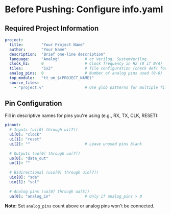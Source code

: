 # Before Pushing: Configure info.yaml

## Required Project Information
```yaml
project:
  title:        "Your Project Name"
  author:       "Your Name"
  description:  "Brief one-line description"
  language:     "Analog"           # or Verilog, SystemVerilog
  clock_hz:     0                  # Clock frequency in Hz (0 if N/A)
  tiles:        "1x2"              # Tile configuration (check def/ for options)
  analog_pins:  0                  # Number of analog pins used (0-6)
  top_module:   "tt_um_$(PROJECT_NAME)"
  source_files: 
    - "project.v"                  # Use glob patterns for multiple files
```

## Pin Configuration
Fill in descriptive names for pins you're using (e.g., RX, TX, CLK, RESET):

```yaml
pinout:
  # Inputs (ui[0] through ui[7])
  ui[0]: "clock"
  ui[1]: "reset"
  ui[2]: ""                        # Leave unused pins blank
  
  # Outputs (uo[0] through uo[7])
  uo[0]: "data_out"
  uo[1]: ""
  
  # Bidirectional (uio[0] through uio[7])
  uio[0]: "sda"
  uio[1]: "scl"
  
  # Analog pins (ua[0] through ua[5])
  ua[0]: "analog_in"               # Only if analog_pins > 0
```

**Note:** Set `analog_pins` count above or analog pins won't be connected.

